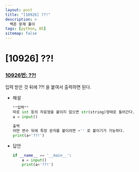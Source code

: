 ```yaml
---
layout: post
title: "[10926] ??!"
description: >
  백준 문제 풀이
tags: [python, B5]
sitemap: false
---
```

# [10926] ??!
### [10926번: ??!](https://www.acmicpc.net/problem/10926)
입력 받은 것 뒤에 ??! 을 붙여서 출력하면 된다.
- 해설
    
    ```python
    **입력**
    따로 int 등의 자료형을 붙이지 않으면 str(string)형태로 들어간다.
    a = input()
    
    출력
    어떤 변수 뒤에 특정 문자를 붙이려면 +'' 로 붙이기가 가능하다.
    print(a+'??!')
    ```
- 답안
    
    ```python
    if __name__ == '__main__':
        a = input()
        print(a+'??!')
    ```
